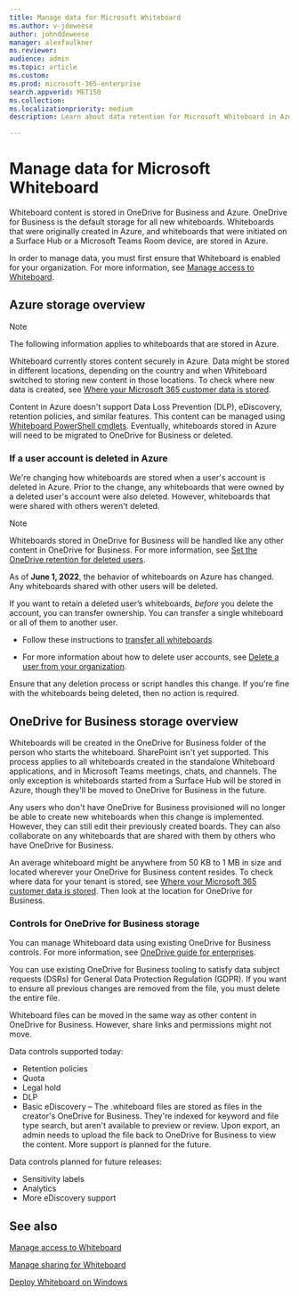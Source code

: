```yaml
---
title: Manage data for Microsoft Whiteboard
ms.author: v-jdeweese
author: johnddeweese
manager: alexfaulkner
ms.reviewer: 
audience: admin
ms.topic: article
ms.custom: 
ms.prod: microsoft-365-enterprise
search.appverid: MET150
ms.collection: 
ms.localizationpriority: medium
description: Learn about data retention for Microsoft Whiteboard in Azure and OneDrive for Business.

---
```


# Manage data for Microsoft Whiteboard

Whiteboard content is stored in OneDrive for Business and Azure. OneDrive for Business is the default storage for all new whiteboards. Whiteboards that were originally created in Azure, and whiteboards that were initiated on a Surface Hub or a Microsoft Teams Room device, are stored in Azure.

In order to manage data, you must first ensure that Whiteboard is enabled for your organization. For more information, see [Manage access to Whiteboard](manage-whiteboard-access-organizations.md).

## Azure storage overview

>[!NOTE]
> The following information applies to whiteboards that are stored in Azure.

Whiteboard currently stores content securely in Azure. Data might be stored in different locations, depending on the country and when Whiteboard switched to storing new content in those locations. To check where new data is created, see [Where your Microsoft 365 customer data is stored](/microsoft-365/enterprise/o365-data-locations).

Content in Azure doesn't support Data Loss Prevention (DLP), eDiscovery, retention policies, and similar features. This content can be managed using [Whiteboard PowerShell cmdlets](/powershell/module/whiteboard/). Eventually, whiteboards stored in Azure will need to be migrated to OneDrive for Business or deleted.

### If a user account is deleted in Azure

We're changing how whiteboards are stored when a user's account is deleted in Azure. Prior to the change, any whiteboards that were owned by a deleted user's account were also deleted. However, whiteboards that were shared with others weren't deleted.

>[!NOTE]
> Whiteboards stored in OneDrive for Business will be handled like any other content in OneDrive for Business. For more information, see [Set the OneDrive retention for deleted users](/onedrive/set-retention).

As of **June 1, 2022**, the behavior of whiteboards on Azure has changed. Any whiteboards shared with other users will be deleted.

If you want to retain a deleted user’s whiteboards, *before* you delete the account, you can transfer ownership. You can transfer a single whiteboard or all of them to another user.

- Follow these instructions to [transfer all whiteboards](/powershell/module/whiteboard/invoke-transferallwhiteboards).

- For more information about how to delete user accounts, see [Delete a user from your organization](/microsoft-365/admin/add-users/delete-a-user).

Ensure that any deletion process or script handles this change. If you're fine with the whiteboards being deleted, then no action is required.

## OneDrive for Business storage overview

Whiteboards will be created in the OneDrive for Business folder of the person who starts the whiteboard. SharePoint isn't yet supported. This process applies to all whiteboards created in the standalone Whiteboard applications, and in Microsoft Teams meetings, chats, and channels. The only exception is whiteboards started from a Surface Hub will be stored in Azure, though they'll be moved to OneDrive for Business in the future.

Any users who don't have OneDrive for Business provisioned will no longer be able to create new whiteboards when this change is implemented. However, they can still edit their previously created boards. They can also collaborate on any whiteboards that are shared with them by others who have OneDrive for Business.

An average whiteboard might be anywhere from 50 KB to 1 MB in size and located wherever your OneDrive for Business content resides. To check where data for your tenant is stored, see [Where your Microsoft 365 customer data is stored](/microsoft-365/enterprise/o365-data-locations). Then look at the location for OneDrive for Business.

### Controls for OneDrive for Business storage

You can manage Whiteboard data using existing OneDrive for Business controls. For more information, see [OneDrive guide for enterprises](/onedrive/plan-onedrive-enterprise).

You can use existing OneDrive for Business tooling to satisfy data subject requests (DSRs) for General Data Protection Regulation (GDPR). If you want to ensure all previous changes are removed from the file, you must delete the entire file.

Whiteboard files can be moved in the same way as other content in OneDrive for Business. However, share links and permissions might not move.

Data controls supported today:

- Retention policies
- Quota
- Legal hold
- DLP
- Basic eDiscovery – The .whiteboard files are stored as files in the creator's OneDrive for Business. They're indexed for keyword and file type search, but aren't available to preview or review. Upon export, an admin needs to upload the file back to OneDrive for Business to view the content. More support is planned for the future.

Data controls planned for future releases:

- Sensitivity labels
- Analytics
- More eDiscovery support

## See also

[Manage access to Whiteboard](manage-whiteboard-access-organizations.md)

[Manage sharing for Whiteboard](manage-sharing-organizations.md)

[Deploy Whiteboard on Windows](deploy-on-windows-organizations.md)
